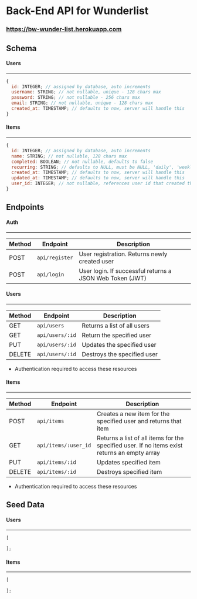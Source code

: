 # Back-End API for Wunderlist

### https://bw-wunder-list.herokuapp.com

## Schema

#### Users

---

```js
{
  id: INTEGER; // assigned by database, auto increments
  username: STRING; // not nullable, unique - 128 chars max
  password: STRING; // not nullable - 256 chars max
  email: STRING; // not nullable, unique - 128 chars max
  created_at: TIMESTAMP; // defaults to now, server will handle this
}
```

#### Items

---

```js
{
  id: INTEGER; // assigned by database, auto increments
  name: STRING; // not nullable, 128 chars max
  completed: BOOLEAN; // not nullable, defaults to false
  recurring: STRING; // defaults to NULL, must be NULL, 'daily', 'weekly' or 'monthly'
  created_at: TIMESTAMP; // defaults to now, server will handle this
  updated_at: TIMESTAMP; // defaults to now, server will handle this
  user_id: INTEGER; // not nullable, references user id that created this item
}
```

## Endpoints

#### Auth

---

| Method | Endpoint         | Description                                              |
| ------ | ---------------- | -------------------------------------------------------- |
| POST   | `api/register`   | User registration. Returns newly created user            |
| POST   | `api/login`      | User login. If successful returns a JSON Web Token (JWT) |

#### Users 

---

| Method | Endpoint        | Description                 |
| ------ | ----------------| --------------------------- |
| GET    | `api/users`     | Returns a list of all users |
| GET    | `api/users/:id` | Return the specified user   |
| PUT    | `api/users/:id` | Updates the specified user  |
| DELETE | `api/users/:id` | Destroys the specified user |

- Authentication required to access these resources

#### Items 

---

| Method | Endpoint             | Description                                                                                  |
| ------ | -------------------- | -------------------------------------------------------------------------------------------- |
| POST   | `api/items`          | Creates a new item for the specified user and returns that item                              |
| GET    | `api/items/:user_id` | Returns a list of all items for the specified user. If no items exist returns an empty array |
| PUT    | `api/items/:id`      | Updates specified item                                                                       |
| DELETE | `api/items/:id`      | Destroys specified item                                                                      |

- Authentication required to access these resources

## Seed Data

#### Users

---

```js
[
  
];
```

#### Items

---

```js
[
  
];
```
